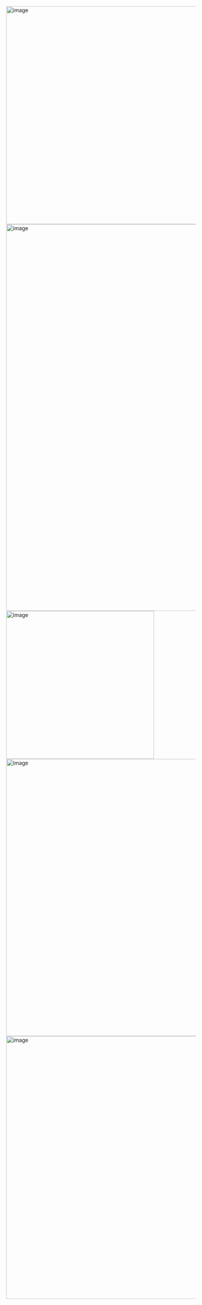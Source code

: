 <img width="579" alt="image" src="https://github.com/jms0324/JpaSession/assets/109052897/5b26c8f0-f0ca-48ba-a4cf-1d9718bd26f3">

<img width="1027" alt="image" src="https://github.com/jms0324/JpaSession/assets/109052897/e91db73c-b858-437d-bb7b-61694a12e978">

<img width="393" alt="image" src="https://github.com/jms0324/JpaSession/assets/109052897/7fac7450-72ec-423b-9408-fc1413a53dd9">

<img width="736" alt="image" src="https://github.com/jms0324/JpaSession/assets/109052897/c20e7484-c1e7-444a-b326-13858c8ec899">

<img width="698" alt="image" src="https://github.com/jms0324/JpaSession/assets/109052897/ebf70260-eaa9-4454-8d8d-841b9088b53a">

